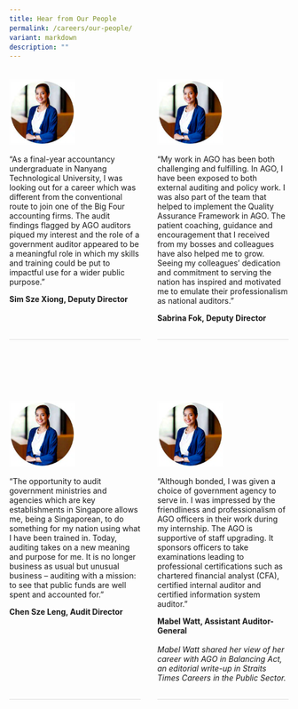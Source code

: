 ```yaml
---
title: Hear from Our People
permalink: /careers/our-people/
variant: markdown
description: ""
---
```

<style>
      .testimonial-container {
        display: flex;
        column-gap: 30px;
        margin-bottom: 30px;
        padding: 10px 0 30px 0;
      }
      .testimonial {
        display: flex;
        flex-direction: column;
        margin-bottom: 30px;
        padding: 10px 0 30px 0;
        border-bottom: 1px solid #dddddd;
        column-gap: 30px;
        flex: 1;
      }

      .testimonial-image img {
        width: 50%;
      }

      .testimonial-content {
        flex: 1;
      }

      .testimonial-content i {
        font-style: italic;
      }
	
	@media only screen and (max-width: 600px) {
			.testimonial-container {
			flex-direction: column;
			}
	
.testimonial-image img {
width: 30%;
}
</style>

<div class="testimonial-container">
      <div class="testimonial">
        <div class="testimonial-image">
          <img alt="Photo" src="/images/temp_photo.png">
        </div>
        <div class="testimonial-content">
          <p>
            “As a final-year accountancy undergraduate in Nanyang Technological
            University, I was looking out for a career which was different from
            the conventional route to join one of the Big Four accounting firms.
            The audit findings flagged by AGO auditors piqued my interest and
            the role of a government auditor appeared to be a meaningful role in
            which my skills and training could be put to impactful use for a
            wider public purpose.”
          </p>
          <strong>Sim Sze Xiong, Deputy Director</strong>
        </div>
      </div>
      <div class="testimonial">
        <div class="testimonial-image">
          <img alt="Photo" src="/images/temp_photo.png">
        </div>
        <div class="testimonial-content">
          <p>
            “My work in AGO has been both challenging and fulfilling. In AGO, I
            have been exposed to both external auditing and policy work. I was
            also part of the team that helped to implement the Quality Assurance
            Framework in AGO. The patient coaching, guidance and encouragement
            that I received from my bosses and colleagues have also helped me to
            grow. Seeing my colleagues’ dedication and commitment to serving the
            nation has inspired and motivated me to emulate their
            professionalism as national auditors.”
          </p>
          <strong>Sabrina Fok, Deputy Director</strong>
        </div>
      </div>
    </div>
		<div class="testimonial-container">
      <div class="testimonial">
        <div class="testimonial-image">
          <img alt="Photo" src="/images/temp_photo.png">
        </div>
        <div class="testimonial-content">
          <p>
            “The opportunity to audit government ministries and agencies which
            are key establishments in Singapore allows me, being a Singaporean,
            to do something for my nation using what I have been trained in.
            Today, auditing takes on a new meaning and purpose for me. It is no
            longer business as usual but unusual business – auditing with a
            mission: to see that public funds are well spent and accounted for.”
          </p>
          <strong>Chen Sze Leng, Audit Director</strong>
        </div>
      </div>
      <div class="testimonial">
        <div class="testimonial-image">
          <img alt="Photo" src="/images/temp_photo.png">
        </div>
        <div class="testimonial-content">
          <p>“Although bonded, I was given a choice of government agency to serve in. I was impressed by the friendliness and professionalism of AGO officers in their work during my internship. The AGO is supportive of staff upgrading. It sponsors officers to take examinations leading to professional certifications such as chartered financial analyst (CFA), certified internal auditor and certified information
            system auditor.”
          </p>
          <strong>Mabel Watt, Assistant Auditor-General</strong>
          <br>
          <br>
          <i>Mabel Watt shared her view of her career with AGO in Balancing Act,
            an editorial write-up in Straits Times Careers in the Public
            Sector.</i>
        </div>
      </div>
    </div>